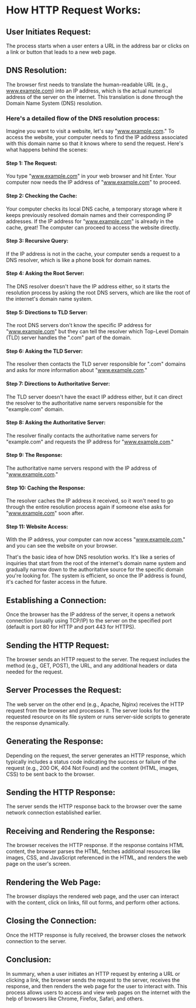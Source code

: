 # How HTTP Request Works:

## User Initiates Request:
    
The process starts when a user enters a URL in the address bar or clicks on a link or button that leads to a new web page.

## DNS Resolution:

The browser first needs to translate the human-readable URL (e.g., www.example.com) into an IP address, which is the actual numerical address of the server on the internet. This translation is done through the Domain Name System (DNS) resolution.

### Here's a detailed flow of the DNS resolution process:
    
Imagine you want to visit a website, let's say "www.example.com." To access the website, your computer needs to find the IP address associated with this domain name so that it knows where to send the request. Here's what happens behind the scenes:

#### Step 1: The Request:

You type "www.example.com" in your web browser and hit Enter. Your computer now needs the IP address of "www.example.com" to proceed.

#### Step 2: Checking the Cache:

Your computer checks its local DNS cache, a temporary storage where it keeps previously resolved domain names and their corresponding IP addresses. If the IP address for "www.example.com" is already in the cache, great! The computer can proceed to access the website directly.

#### Step 3: Recursive Query:

If the IP address is not in the cache, your computer sends a request to a DNS resolver, which is like a phone book for domain names.

#### Step 4: Asking the Root Server:
        
The DNS resolver doesn't have the IP address either, so it starts the resolution process by asking the root DNS servers, which are like the root of the internet's domain name system.

#### Step 5: Directions to TLD Server:

The root DNS servers don't know the specific IP address for "www.example.com" but they can tell the resolver which Top-Level Domain (TLD) server handles the ".com" part of the domain.

#### Step 6: Asking the TLD Server:

The resolver then contacts the TLD server responsible for ".com" domains and asks for more information about "www.example.com."

#### Step 7: Directions to Authoritative Server:
        
The TLD server doesn't have the exact IP address either, but it can direct the resolver to the authoritative name servers responsible for the "example.com" domain.

#### Step 8: Asking the Authoritative Server:
        
The resolver finally contacts the authoritative name servers for "example.com" and requests the IP address for "www.example.com."

#### Step 9: The Response:

The authoritative name servers respond with the IP address of "www.example.com."

#### Step 10: Caching the Response:
        
The resolver caches the IP address it received, so it won't need to go through the entire resolution process again if someone else asks for "www.example.com" soon after.

#### Step 11: Website Access:
        
With the IP address, your computer can now access "www.example.com," and you can see the website on your browser.

That's the basic idea of how DNS resolution works. It's like a series of inquiries that start from the root of the internet's domain name system and gradually narrow down to the authoritative source for the specific domain you're looking for. The system is efficient, so once the IP address is found, it's cached for faster access in the future.

## Establishing a Connection:

Once the browser has the IP address of the server, it opens a network connection (usually using TCP/IP) to the server on the specified port (default is port 80 for HTTP and port 443 for HTTPS).

## Sending the HTTP Request:

The browser sends an HTTP request to the server. The request includes the method (e.g., GET, POST), the URL, and any additional headers or data needed for the request.

## Server Processes the Request:

The web server on the other end (e.g., Apache, Nginx) receives the HTTP request from the browser and processes it. The server looks for the requested resource on its file system or runs server-side scripts to generate the response dynamically.

## Generating the Response:

Depending on the request, the server generates an HTTP response, which typically includes a status code indicating the success or failure of the request (e.g., 200 OK, 404 Not Found) and the content (HTML, images, CSS) to be sent back to the browser.

## Sending the HTTP Response:

The server sends the HTTP response back to the browser over the same network connection established earlier.

## Receiving and Rendering the Response:
        
The browser receives the HTTP response. If the response contains HTML content, the browser parses the HTML, fetches additional resources like images, CSS, and JavaScript referenced in the HTML, and renders the web page on the user's screen.

## Rendering the Web Page:

The browser displays the rendered web page, and the user can interact with the content, click on links, fill out forms, and perform other actions.

## Closing the Connection:

Once the HTTP response is fully received, the browser closes the network connection to the server.

## Conclusion:

In summary, when a user initiates an HTTP request by entering a URL or clicking a link, the browser sends the request to the server, receives the response, and then renders the web page for the user to interact with. This process allows users to access and view web pages on the internet with the help of browsers like Chrome, Firefox, Safari, and others.